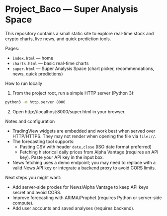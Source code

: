 # Project_Baco — Super Analysis Space

This repository contains a small static site to explore real-time stock and crypto charts, live news, and quick prediction tools.

Pages:
- `index.html` — home
- `charts.html` — basic real-time charts
- `super.html` — Super Analysis Space (chart picker, recommendations, news, quick predictions)

How to run locally

1. From the project root, run a simple HTTP server (Python 3):

```bash
python3 -m http.server 8000
```

2. Open http://localhost:8000/super.html in your browser.

Notes and configuration

- TradingView widgets are embedded and work best when served over HTTP/HTTPS. They may not render when opening the file via `file://`.
- The forecasting tool supports:
	- Pasting CSV with header `date,close` (ISO date format preferred)
	- Fetching historical daily prices from Alpha Vantage (requires an API key). Paste your API key in the input box.
- News fetching uses a demo endpoint; you may need to replace with a valid News API key or integrate a backend proxy to avoid CORS limits.

Next steps you might want:
- Add server-side proxies for News/Alpha Vantage to keep API keys secret and avoid CORS.
- Improve forecasting with ARIMA/Prophet (requires Python or server-side compute).
- Add user accounts and saved analyses (requires backend).